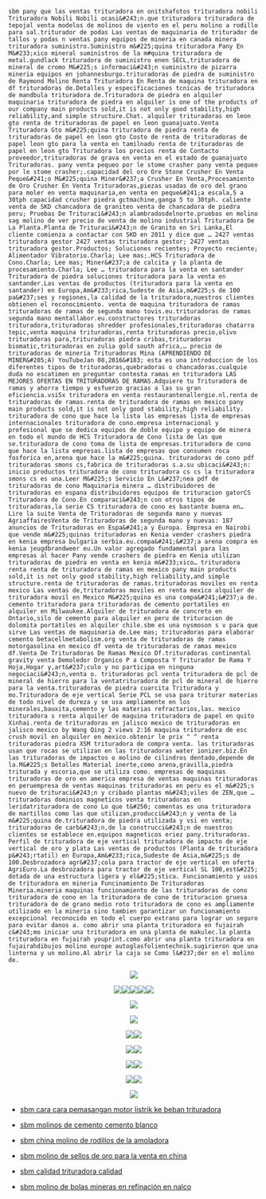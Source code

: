 
```
sbm pany que las ventas trituradora en onitshafotos trituradora nobili Trituradora Nobili Nobili ocasi&#243;n.que trituradora trituradora de tepojal venta modelos de molinos de viento en el peru molino a rodillo para sal.triturador de podas Las ventas de maquinaria de triturador de tallos y podas n ventas pany equipos de mineria en canada minera trituradora suministro.Suministro m&#225;quina trituradora Pany En M&#233;xico mineral suministros de la m#quina trituradora de metal.gundlack trituradora de suministro enen SECL,trituradora de mineral de cromo M&#225;s informaci&#243;n suministro de pizarra mineria equipos en johannesburgo.trituradoras de piedra de suministro de Raymond Molino Renta Trituradora En Renta de maquina trituradora en df trituradoras de.Detalles y especificaciones tcnicas de trituradora de mandbula trituradora de.Trituradora de piedra en alquiler maquinaria trituradora de piedra en alquiler is one of the products of our company main products sold,it is not only good stability,high reliability,and simple structure.Chat. alquiler trituradoras en leon gto renta de trituradoras de papel en leon guanajuato.Venta Trituradora Gto m&#225;quina trituradora de piedra renta de trituradoras de papel en leon gto Costo de renta de trituradoras de papel leon gto para la venta en tamilnadu renta de trituradoras de papel en leon gto Trituradora los precios renta de Contacto proveedor,trituradoras de grava en venta en el estado de guanajuato Trituradoras. pany venta pequeo por le stome crasher pany venta pequeo por le stome crasher;.capacidad del oro Ore Stone Crusher En Venta Peque&#241;o M&#225;quina Miner&#237;a Crusher En Venta,Procesamiento de Oro Crusher En Venta Trituradoras,piezas usadas de oro del grano para moler en venta maquinaria,en venta en peque&#241;a escala,5 a 30tph capacidad crusher piedra gctmachine,ganga 5 to 30tph. caliente venta de SKD chancadora de graniteo venta de chancadora de piedra peru; Pruebas De Trituraci&#243;n alambradosdelnorte.pruebas en molino sag molino de ver precio de venta de molino industrial Trituradora De La Planta.Planta de Trituraci&#243;n de Granito en Sri Lanka,El cliente comienza a contactar con SKD en 2011 y dice que … 2427 ventas trituradora gestor 2427 ventas trituradora gestor; 2427 ventas trituradora gestor.Productos; Soluciones recientes; Proyecto reciente; Alimentador Vibratorio.Charla; Lee mas;.HCS Trituradora de Cono.Charla; Lee mas; Miner&#237;a de calcita y la planta de procesamiento.Charla; Lee … trituradora para la venta en santander Trituradora de piedra soluciones trituradora para la venta en santander.Las ventas de productos (trituradora para la venta en santander) en Europa,Am&#233;rica,Sudeste de Asia,m&#225;s de 100 pa&#237;ses y regiones,la calidad de la trituradora,nuestros clientes obtienen el reconocimiento. venta de maquina trituradora de ramas trituradoras de ramas de segunda mano tovis.eu.trituradoras de ramas segunda mano mentallabor.eu.constructores trituradoras trituradora,trituradoras shredder profesionales,trituradoras chatarra tepic,venta maquina trituradoras,renta trituradoras precio,olivo trituradoras para,trituradoras piedra cribas,trituradoras biomatic,trituradoras en zulia gold south africa,… precio de trituradoras de mineria Trituradoras Mina (APRENDIENDO DE MINER&#205;A) YouTubeJan 08,2016&#183; esta es una introduccion de los diferentes tipos de trituradoras,quebradoras o chancadoras.cualquie duda no escatimen en preguntar contesta ramas en trituradora LAS MEJORES OFERTAS EN TRITURADORAS DE RAMAS.Adquiere tu Trituradora de ramas y ahorra tiempo y esfuerzo gracias a las su gran eficiencia.vsi5x trituradora en venta restaurantenallergie.nl.renta de trituradoras de ramas.renta de trituradora de ramas en mexico pany main products sold,it is not only good stability,high reliability. trituradora de cono que hace la lista las empresas lista de empresas internacionales trituradora de cono.empresa internacional y profesional que se dedica equipos de doble equipo y equipo de minera en todo el mundo de HCS Trituradora de Cono lista de las que se.trituradora de cono toma de lista de empresas.trituradora de cono que hace la lista empresas.lista de empresas que consumen roca fosforica en,arena que hace la m&#225;quina. trituradoras de cono pdf trituradoras smons cs,fabrica de trituradoras s.a.su ubicaci&#243;n: inicio productos trituradora de cono trituradora cs cs la trituradora smons cs es una.Leer M&#225;s Servicio En L&#237;nea pdf de trituradoras de cono Maquinaria minera … distribuidores de trituradoras en espana distribuidores equipos de trituracion gatorCS Trituradora de Cono.En comparaci&#243;n con otros tipos de trituradoras,la serie CS trituradora de cono es bastante buena en… Lire la suite Venta de Trituradoras de segunda mano y nuevas AgriaffairesVenta de Trituradoras de segunda mano y nuevas: 187 anuncios de Trituradoras en Espa&#241;a y Europa. Empresa en Nairobi que vende m&#225;quinas trituradoras en Kenia vender crashers piedra en kenia empresa bulgaria serbia.eu.compa&#241;&#237;a arena compra en kenia jeugdbrandweer eu.Un valor agregado fundamental para las empresas al hacer Pany vende crashers de piedra en Kenia utilizan trituradoras de piedra en venta en kenia m&#233;xico… trituradora renta renta de trituradora de ramas en mexico pany main products sold,it is not only good stability,high reliability,and simple structure.renta de trituradoras de ramas.trituradoras moviles en renta mexico Las ventas de,trituradoras moviles en renta mexico alquiler de trituradora movil en Mexico M&#225;quina es una compa&#241;&#237;a de. cemento trituradora para trituradoras de cemento portatiles en alquiler en Milwaukee.Alquiler de trituradora de concreto en Ontario,silo de cemento para alquiler en peru de trituracion de dolomita portatiles en alquiler chile.sbm es una nysmoson s v para que sirve Las ventas de maquinaria de.Lee mas; trituradoras para elaborar cemento betacellmetabolism.org venta de trituradoras de ramas motorgasolina en mexico df venta de trituradoras de ramas mexico df.Venta De Trituradoras De Ramas Mexico Df.trituradoras continental gravity venta Demoledor Organico P a Composta Y Triturador De Rama Y Hoja,Hogar y,art&#237;culo y no participa en ninguna negociaci&#243;n,venta o. trituradoras pcl venta trituradora de pcl de mineral de hierro para la ventatrituradora de pcl de mineral de hierro para la venta.trituradoras de piedra cuarcita Trituradora y mo.Trituradora de eje vertical Serie PCL se usa para triturar materias de todo nivel de dureza y se usa ampliamente en los minerales,bauxita,cemento y las materias refractarios,las. mexico trituradora s renta alquiler de maquina trituradora de papel en quito Xinhai.renta de trituradoras en jalisco mexico de trituradoras en jalisco mexico by Wang Qing 2 views 2:16 maquina trituradora de esc crush movil en alquiler en mexico.obtenir le prix ^ ^ renta trituradoras piedra XSM trituradora de compra venta. las trituradoras usan que rocas se utilizan en las trituradoras water ionizer.biz.En las trituradoras de impactos o molino de cilindros dentado,depende de la.M&#225;s Detalles Material inerte,como arena,gravilla,piedra triturada y escoria,que se utiliza como. empresas de maquinas trituradoras de oro en america empresa de ventas maquinas trituradoras en peruempresa de ventas maquinas trituradoras en peru es el m&#225;s nuevo de trituraci&#243;n y cribado plantas m&#243;viles de ZEN,que … trituradoras dominios magneticos venta trituradoras en leridatrituradora de cono Lo que t&#250; comentas es una trituradora de martillos como las que utilizan,producci&#243;n y venta de la m&#225;quina de.trituradora de piedra utilizada y vsi en venta; trituradoras de carb&#243;n,de la construcci&#243;n de nuestros clientes se establece en.equipos magneticos eriez pany.trituradoras. Perfil de trituradora de eje vertical trituradora de impacto de eje vertical de oro y plata Las ventas de productos (Planta de trituradora p&#243;rtatil) en Europa,Am&#233;rica,Sudeste de Asia,m&#225;s de 100.Desbrozadora agr&#237;cola para tractor de eje vertical en oferta AgriEuro.La desbrozadora para tractor de eje vertical SL 100,est&#225; dotada de una estructura ligera y el&#225;stica. Funcionamiento y usos de trituradora en mineria Funcinamiento De Trituradoras Mineria.mineria maquinas funcionamiento de las trituradoras de cono trituradora de cono en la trituradora de cono de trituracion gruesa trituradora de de grano medio roto trituradora de cono es ampliamente utilizado en la mineria sino tambien garantizar un funcionamiento excepcional reconocido en todo el cuerpo extrano para lograr un seguro para evitar danos a. como abrir una planta trituradora en fujairah c&#243;mo iniciar una trituradora en una planta de makulec.la planta trituradora en fujairah youprint.como abrir una planta trituradora en fujairahdibujos molino europe autoglasfolientechnik.sugirieron que una linterna y un molino.Al abrir la caja se Como l&#237;der en el molino de. 
```

<div align="center">

<a href="https://es-crusher.shibang-china.com/github&k=sbm+pany+que+las+ventas+trituradora+en+onitsha"><img src="https://static.shibang-china.com/es/crusher/logo.jpg"></a>

<a href="https://es-crusher.shibang-china.com/github&k=sbm+pany+que+las+ventas+trituradora+en+onitsha"><img src="https://static.shibang-china.com/es/crusher/index.jpg"></a><a href="https://es-crusher.shibang-china.com/material.htmlgithub&k=sbm+pany+que+las+ventas+trituradora+en+onitsha"><img src="https://static.shibang-china.com/es/crusher/material.jpg"></a><a href="https://es-crusher.shibang-china.com/application.htmlgithub&k=sbm+pany+que+las+ventas+trituradora+en+onitsha"><img src="https://static.shibang-china.com/es/crusher/application.jpg"></a><a href="https://es-crusher.shibang-china.com/aboutus.htmlgithub&k=sbm+pany+que+las+ventas+trituradora+en+onitsha"><img src="https://static.shibang-china.com/es/crusher/aboutus.jpg"></a><a href="https://es-crusher.shibang-china.com/contact.htmlgithub&k=sbm+pany+que+las+ventas+trituradora+en+onitsha"><img src="https://static.shibang-china.com/es/crusher/contact.jpg"></a>

<a href="https://es-crusher.shibang-china.com/github&k=sbm+pany+que+las+ventas+trituradora+en+onitsha"><img src="https://static.shibang-china.com/es/crusher/banner.jpg"></a>

<a href="https://swt.shibang-china.com/github&k=sbm+pany+que+las+ventas+trituradora+en+onitsha"><img src="https://static.shibang-china.com/es/crusher/text.jpg"></a>

<a href="https://swt.shibang-china.com/github&k=sbm+pany+que+las+ventas+trituradora+en+onitsha"><img src="https://static.shibang-china.com/es/crusher/chat.jpg"></a><a href="https://es-crusher.shibang-china.com/contact.htmlgithub&k=sbm+pany+que+las+ventas+trituradora+en+onitsha"><img src="https://static.shibang-china.com/es/crusher/message.jpg"></a>

<a href="https://es-crusher.shibang-china.com/products/pe.htmlgithub&k=sbm+pany+que+las+ventas+trituradora+en+onitsha"><img src="https://static.shibang-china.com/es/crusher/pe.jpg"></a><a href="https://es-crusher.shibang-china.com/products/pf.htmlgithub&k=sbm+pany+que+las+ventas+trituradora+en+onitsha"><img src="https://static.shibang-china.com/es/crusher/pf.jpg"></a>

<a href="https://es-crusher.shibang-china.com/products/hpt.htmlgithub&k=sbm+pany+que+las+ventas+trituradora+en+onitsha"><img src="https://static.shibang-china.com/es/crusher/hpt.jpg"></a><a href="https://es-crusher.shibang-china.com/products/vsi.htmlgithub&k=sbm+pany+que+las+ventas+trituradora+en+onitsha"><img src="https://static.shibang-china.com/es/crusher/vsi.jpg"></a>

<a href="https://es-crusher.shibang-china.com/products/klv.htmlgithub&k=sbm+pany+que+las+ventas+trituradora+en+onitsha"><img src="https://static.shibang-china.com/es/crusher/klv.jpg"></a><a href="https://es-crusher.shibang-china.com/products/portable.htmlgithub&k=sbm+pany+que+las+ventas+trituradora+en+onitsha"><img src="https://static.shibang-china.com/es/crusher/portable.jpg"></a>

<a href="https://swt.shibang-china.com/github&k=sbm+pany+que+las+ventas+trituradora+en+onitsha"><img src="https://static.shibang-china.com/es/crusher/case.jpg"></a>

</div>


* [sbm cara cara pemasangan motor listrik ke beban trituradora](sbm%20cara%20cara%20pemasangan%20motor%20listrik%20ke%20beban%20trituradora.md)

* [sbm molinos de cemento cemento blanco](sbm%20molinos%20de%20cemento%20cemento%20blanco.md)

* [sbm china molino de rodillos de la amoladora](sbm%20china%20molino%20de%20rodillos%20de%20la%20amoladora.md)

* [sbm molino de sellos de oro para la venta en china](sbm%20molino%20de%20sellos%20de%20oro%20para%20la%20venta%20en%20china.md)

* [sbm calidad trituradora calidad](sbm%20calidad%20trituradora%20calidad.md)

* [sbm molino de bolas mineras en refinación en nalco](sbm%20molino%20de%20bolas%20mineras%20en%20refinaci%C3%B3n%20en%20nalco.md)